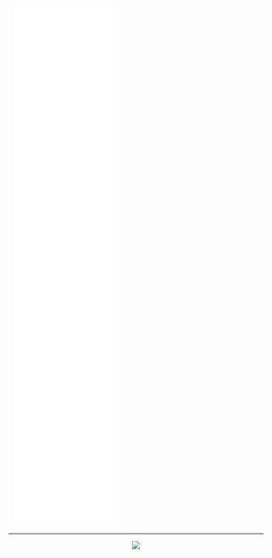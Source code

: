 [<img align="center" alt="🦑" src="/github-metrics.svg">](#)

---

<p align="center">
  <img src="https://i.ibb.co/805vZjz/banner.png" width="400" />
</p>
